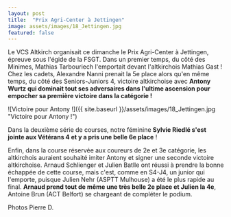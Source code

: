 ```yaml
---
layout: post
title:  "Prix Agri-Center à Jettingen"
image: assets/images/18_Jettingen.jpg
featured: false
---
```


Le VCS Altkirch organisait ce dimanche le Prix Agri-Center à Jettingen, épreuve sous l'égide de la FSGT. Dans un premier temps, du côté des Minimes, Mathias Tarbouriech l'emportait devant l'altkirchois Mathias Gast ! Chez les cadets, Alexandre Nanni prenait la 5e place alors qu'en même temps, du côté des Seniors-Juniors 4, victoire altkirchoise avec **Antony Wurtz qui dominait tout ses adversaires dans l'ultime ascension pour empocher sa première victoire dans la catégorie !**

![Victoire pour Antony !]({{ site.baseurl }}/assets/images/18_Jettingen.jpg "Victoire pour Antony !")

Dans la deuxième série de courses, notre féminine **Sylvie Riedlé s'est jointe aux Vétérans 4 et y a pris une belle 6e place** !

Enfin, dans la course réservée aux coureurs de 2e et 3e catégorie, les altkirchois auraient souhaité imiter Antony et signer une seconde victoire altkirchoise. Arnaud Schlienger et Julien Batlle ont réussi à prendre la bonne échappée de cette course, mais c'est, comme en S4-J4, un junior qui l'emporte, puisque Julien Nehr (ASPTT Mulhouse) a été le plus rapide au final. **Arnaud prend tout de même une très belle 2e place et Julien la 4e**, Antoine Brun (ACT Belfort) se chargeant de compléter le podium.

Photos Pierre D.